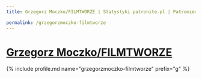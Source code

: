 ```yaml
---
title: Grzegorz Moczko/FILMTWORZE | Statystyki patronite.pl | Patromierz

permalink: /grzegorzmoczko-filmtworze
---
```


# [Grzegorz Moczko/FILMTWORZE](https://patronite.pl/grzegorzmoczko-filmtworze)

{% include profile.md name="grzegorzmoczko-filmtworze" prefix="g" %}
